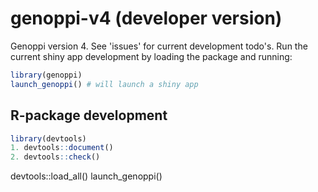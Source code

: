 # genoppi-v4 (developer version)
Genoppi version 4. See 'issues' for current development todo's. Run the current shiny app development by loading the package and running:

```R
library(genoppi)
launch_genoppi() # will launch a shiny app

```

## R-package development

```R
library(devtools)
1. devtools::document()
2. devtools::check()
```

devtools::load_all()
launch_genoppi()

